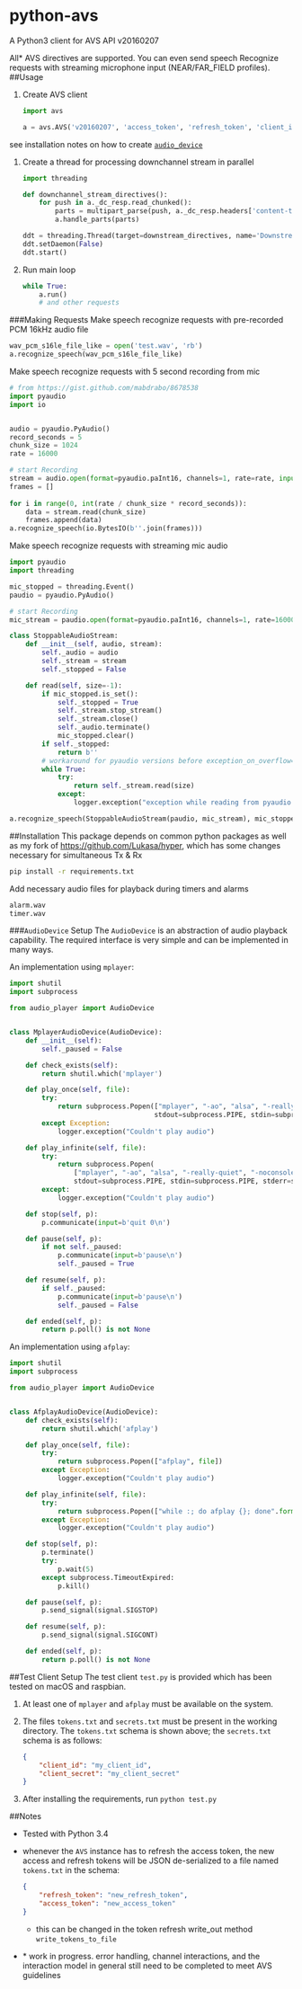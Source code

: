 # python-avs
A Python3 client for AVS API v20160207

All\* AVS directives are supported. You can even send speech Recognize requests with streaming microphone input (NEAR/FAR_FIELD profiles).
##Usage

1. Create AVS client
    ```python
    import avs
    
    a = avs.AVS('v20160207', 'access_token', 'refresh_token', 'client_id', 'client_secret', audio_device)
    ```
see installation notes on how to create [`audio_device`](#audiodevice-setup)
1. Create a thread for processing downchannel stream in parallel
    ```python
    import threading

    def downchannel_stream_directives():
        for push in a._dc_resp.read_chunked():
            parts = multipart_parse(push, a._dc_resp.headers['content-type'][0].decode())
            a.handle_parts(parts)

    ddt = threading.Thread(target=downstream_directives, name='Downstream Directives Thread')
    ddt.setDaemon(False)
    ddt.start()
    ```

1. Run main loop
    ```python
    while True:
        a.run()
        # and other requests
    ```

###Making Requests
Make speech recognize requests with pre-recorded PCM 16kHz audio file
```python
wav_pcm_s16le_file_like = open('test.wav', 'rb')
a.recognize_speech(wav_pcm_s16le_file_like)
```
Make speech recognize requests with 5 second recording from mic
```python
# from https://gist.github.com/mabdrabo/8678538
import pyaudio
import io


audio = pyaudio.PyAudio()
record_seconds = 5
chunk_size = 1024
rate = 16000

# start Recording
stream = audio.open(format=pyaudio.paInt16, channels=1, rate=rate, input=True, frames_per_buffer=chunk_size)
frames = []
 
for i in range(0, int(rate / chunk_size * record_seconds)):
    data = stream.read(chunk_size)
    frames.append(data)
a.recognize_speech(io.BytesIO(b''.join(frames)))
```
Make speech recognize requests with streaming mic audio
```python
import pyaudio
import threading

mic_stopped = threading.Event()
paudio = pyaudio.PyAudio()

# start Recording
mic_stream = paudio.open(format=pyaudio.paInt16, channels=1, rate=16000, input=True, frames_per_buffer=1024)

class StoppableAudioStream:
    def __init__(self, audio, stream):
        self._audio = audio
        self._stream = stream
        self._stopped = False

    def read(self, size=-1):
        if mic_stopped.is_set():
            self._stopped = True
            self._stream.stop_stream()
            self._stream.close()
            self._audio.terminate()
            mic_stopped.clear()
        if self._stopped:
            return b''
        # workaround for pyaudio versions before exception_on_overflow=False
        while True:
            try:
                return self._stream.read(size)
            except:
                logger.exception("exception while reading from pyaudio stream")

a.recognize_speech(StoppableAudioStream(paudio, mic_stream), mic_stopped)
```
##Installation
This package depends on common python packages as well as my fork of https://github.com/Lukasa/hyper, which has some changes necessary for simultaneous Tx & Rx
```bash
pip install -r requirements.txt
```
Add necessary audio files for playback during timers and alarms
```bash
alarm.wav
timer.wav
```
###`AudioDevice` Setup
The `AudioDevice` is an abstraction of audio playback capability. The required interface is very simple and can be implemented in many ways.

An implementation using `mplayer`:
```python
import shutil
import subprocess

from audio_player import AudioDevice


class MplayerAudioDevice(AudioDevice):
    def __init__(self):
        self._paused = False

    def check_exists(self):
        return shutil.which('mplayer')

    def play_once(self, file):
        try:
            return subprocess.Popen(["mplayer", "-ao", "alsa", "-really-quiet", "-noconsolecontrols", "-slave", file],
                                    stdout=subprocess.PIPE, stdin=subprocess.PIPE, stderr=subprocess.STDOUT)
        except Exception:
            logger.exception("Couldn't play audio")

    def play_infinite(self, file):
        try:
            return subprocess.Popen(
                ["mplayer", "-ao", "alsa", "-really-quiet", "-noconsolecontrols", "-slave", "-loop", "0", file],
                stdout=subprocess.PIPE, stdin=subprocess.PIPE, stderr=subprocess.STDOUT)
        except:
            logger.exception("Couldn't play audio")

    def stop(self, p):
        p.communicate(input=b'quit 0\n')

    def pause(self, p):
        if not self._paused:
            p.communicate(input=b'pause\n')
            self._paused = True

    def resume(self, p):
        if self._paused:
            p.communicate(input=b'pause\n')
            self._paused = False

    def ended(self, p):
        return p.poll() is not None
```
An implementation using `afplay`:
```python
import shutil
import subprocess

from audio_player import AudioDevice


class AfplayAudioDevice(AudioDevice):
    def check_exists(self):
        return shutil.which('afplay')

    def play_once(self, file):
        try:
            return subprocess.Popen(["afplay", file])
        except Exception:
            logger.exception("Couldn't play audio")

    def play_infinite(self, file):
        try:
            return subprocess.Popen(["while :; do afplay {}; done".format(file)], shell=True)
        except Exception:
            logger.exception("Couldn't play audio")

    def stop(self, p):
        p.terminate()
        try:
            p.wait(5)
        except subprocess.TimeoutExpired:
            p.kill()

    def pause(self, p):
        p.send_signal(signal.SIGSTOP)

    def resume(self, p):
        p.send_signal(signal.SIGCONT)

    def ended(self, p):
        return p.poll() is not None
```
##Test Client Setup
The test client `test.py` is provided which has been tested on macOS and raspbian.

1. At least one of `mplayer` and `afplay` must be available on the system.
2. The files `tokens.txt` and `secrets.txt` must be present in the working directory. The `tokens.txt` schema is shown above; the `secrets.txt` schema is as follows:

    ```json
    {
        "client_id": "my_client_id",
        "client_secret": "my_client_secret"
    }
    ```
3. After installing the requirements, run `python test.py`

##Notes
* Tested with Python 3.4
* whenever the `AVS` instance has to refresh the access token, the new access and refresh tokens will be JSON de-serialized to a file named `tokens.txt` in the schema:

    ```json
    {
        "refresh_token": "new_refresh_token",
        "access_token": "new_access_token"
    }
    ```
    * this can be changed in the token refresh write_out method `write_tokens_to_file`
* \* work in progress. error handling, channel interactions, and the interaction model in general still need to be completed to meet AVS guidelines
